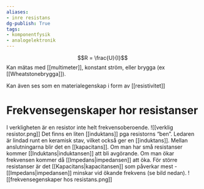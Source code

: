 ```yaml
---
aliases: 
- inre resistans
dg-publish: True
tags: 
- komponentfysik
- analogelektronik
---
```

$$R = \frac{U}{I}$$
Kan mätas med [[multimeter]], konstant ström, eller brygga (ex [[Wheatstonebrygga]]).

Kan även ses som en materialegenskap i form av [[resistivitet]]

# Frekvensegenskaper hor resistanser
I verkligheten är en resistor inte helt frekvensoberoende. 
![[verklig resistor.png]]
Det finns en liten [[induktans]] pga resistorns “ben”. Ledaren är lindad runt en keramisk stav, vilket också ger en [[induktans]]. Mellan anslutningarna blir det en [[kapacitans]]. Om man har små resistanser kommer [[Induktans|induktansen]] att bli avgörande. Om man ökar frekvensen kommer då [[Impedans|impedansen]] att öka. För större resistanser är det [[Kapacitans|kapacitansen]] som påverkar mest - [[Impedans|impedansen]] minskar vid ökande frekvens (se bild nedan). 
![[frekvensegenskaper hos resistans.png]]